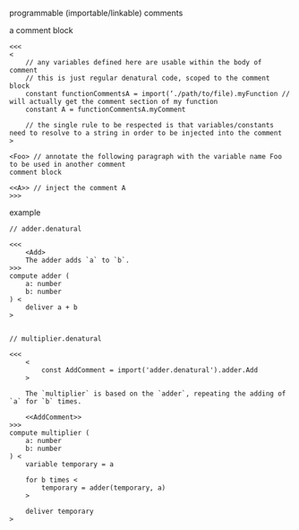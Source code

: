 programmable (importable/linkable) comments


a comment block

    <<<
    <
        // any variables defined here are usable within the body of comment
        // this is just regular denatural code, scoped to the comment block
        constant functionCommentsA = import(‘./path/to/file).myFunction // will actually get the comment section of my function
        constant A = functionCommentsA.myComment

        // the single rule to be respected is that variables/constants need to resolve to a string in order to be injected into the comment
    >

    <Foo> // annotate the following paragraph with the variable name Foo to be used in another comment
    comment block

    <<A>> // inject the comment A
    >>>



example


    // adder.denatural

    <<<
        <Add>
        The adder adds `a` to `b`.
    >>>
    compute adder (
        a: number
        b: number
    ) <
        deliver a + b
    >


    // multiplier.denatural

    <<<
        <
            const AddComment = import('adder.denatural').adder.Add
        >

        The `multiplier` is based on the `adder`, repeating the adding of `a` for `b` times.

        <<AddComment>>
    >>>
    compute multiplier (
        a: number
        b: number
    ) <
        variable temporary = a

        for b times <
            temporary = adder(temporary, a)
        >

        deliver temporary
    >
